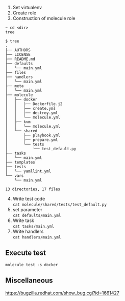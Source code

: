 1. Set virtualenv
1. Create role
1. Construction of molecule role  
```
~ cd <dir>
tree
```
```
$ tree
.
├── AUTHORS
├── LICENSE
├── README.md
├── defaults
│   └── main.yml
├── files
├── handlers
│   └── main.yml
├── meta
│   └── main.yml
├── molecule
│   ├── docker
│   │   ├── Dockerfile.j2
│   │   ├── create.yml
│   │   ├── destroy.yml
│   │   └── molecule.yml
│   ├── kvm
│   │   └── molecule.yml
│   └── shared
│       ├── playbook.yml
│       ├── prepare.yml
│       └── tests
│           └── test_default.py
├── tasks
│   └── main.yml
├── templates
├── tests
│   └── yamllint.yml
└── vars
    └── main.yml

13 directories, 17 files
```
4. Write test code  
`cat molecule/shared/tests/test_default.py`
1. set parameter  
`cat defaults/main.yml`
1. Write task  
`cat tasks/main.yml`
1. Write handlers  
`cat handlers/main.yml`

## Execute test
`molecule test -s docker`

## Miscellaneous
https://bugzilla.redhat.com/show_bug.cgi?id=1661427

